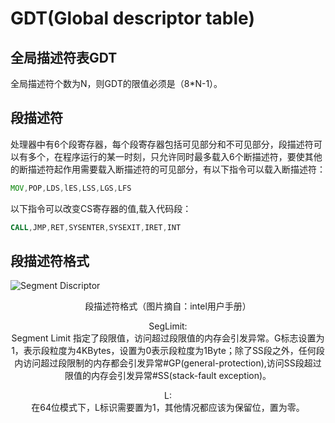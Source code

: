 # GDT(Global descriptor table)
## 全局描述符表GDT
全局描述符个数为N，则GDT的限值必须是（8*N-1）。
## 段描述符
处理器中有6个段寄存器，每个段寄存器包括可见部分和不可见部分，段描述符可以有多个，在程序运行的某一时刻，只允许同时最多载入6个断描述符，要使其他的断描述符起作用需要载入断描述符的可见部分，有以下指令可以载入断描述符：
```asm
MOV,POP,LDS,lES,LSS,LGS,LFS
```
以下指令可以改变CS寄存器的值,载入代码段：
```asm
CALL,JMP,RET,SYSENTER,SYSEXIT,IRET,INT

```
## 段描述符格式
![Segment Discriptor](https://coding.net/u/sclei/p/picb/git/raw/master/os/SegmentDiscriptor.png)
<center>段描述符格式（图片摘自：intel用户手册）<center/>

SegLimit:<br/>
Segment Limit 指定了段限值，访问超过段限值的内存会引发异常。G标志设置为1，表示段粒度为4KBytes，设置为0表示段粒度为1Byte；除了SS段之外，任何段内访问超过段限制的内存都会引发异常#GP(general-protection),访问SS段超过限值的内存会引发异常#SS(stack-fault exception)。

L:<br/>
在64位模式下，L标识需要置为1，其他情况都应该为保留位，置为零。
